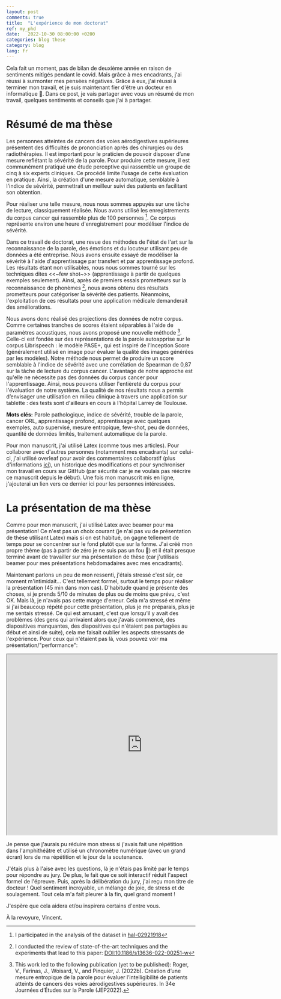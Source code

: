 ```yaml
---
layout: post
comments: true
title:  "L'expérience de mon doctorat"
ref: my_phd
date:   2022-10-30 08:00:00 +0200
categories: blog these
category: blog
lang: fr
---
```


Cela fait un moment, pas de bilan de deuxième année en raison de sentiments mitigés pendant le covid. Mais grâce à mes encadrants, j'ai réussi à surmonter mes pensées négatives. Grâce à eux, j'ai réussi à terminer mon travail, et je suis maintenant fier d'être un docteur en informatique 🎉. Dans ce post, je vais partager avec vous un résumé de mon travail, quelques sentiments et conseils que j'ai à partager.

# Résumé de ma thèse

Les personnes atteintes de cancers des voies aérodigestives supérieures présentent des difficultés de prononciation après des chirurgies ou des radiothérapies. Il est important pour le praticien de pouvoir disposer d’une mesure reflétant la sévérité de la parole.
Pour produire cette mesure, il est communément pratiqué une étude perceptive qui rassemble un groupe de cinq à six experts cliniques. Ce procédé limite l'usage de cette évaluation en pratique.
Ainsi, la création d'une mesure automatique, semblable à l'indice de sévérité, permettrait un meilleur suivi des patients en facilitant son obtention.

Pour réaliser une telle mesure, nous nous sommes appuyés sur une tâche de lecture, classiquement réalisée. Nous avons utilisé les enregistrements du corpus cancer qui rassemble plus de 100 personnes [^1].
Ce corpus représente environ une heure d'enregistrement pour modéliser l'indice de sévérité.

Dans ce travail de doctorat, une revue des méthodes de l'état de l'art sur la reconnaissance de la parole, des émotions et du locuteur utilisant peu de données a été entreprise.
Nous avons ensuite essayé de modéliser la sévérité à l'aide d'apprentissage par transfert et par apprentissage profond.
Les résultats étant non utilisables, nous nous sommes tourné sur les techniques dites <<~few shot~>> (apprentissage à partir de quelques exemples seulement).
Ainsi, après de premiers essais prometteurs sur la reconnaissance de phonèmes [^2], nous avons obtenu des résultats prometteurs pour catégoriser la sévérité des patients.
Néanmoins, l'exploitation de ces résultats pour une application médicale demanderait des améliorations.

Nous avons donc réalisé des projections des données de notre corpus. Comme certaines tranches de scores étaient séparables à l'aide de paramètres acoustiques, nous avons proposé une nouvelle méthode [^3]. Celle-ci est fondée sur des représentations de la parole autoapprise sur le corpus Librispeech : le modèle PASE+, qui est inspiré de l’Inception Score (généralement utilisé en image pour évaluer la qualité des images générées par les modèles).
Notre méthode nous permet de produire un score semblable à l'indice de sévérité avec une corrélation de Spearman de 0,87 sur la tâche de lecture du corpus cancer.
L'avantage de notre approche est qu'elle ne nécessite pas des données du corpus cancer pour l'apprentissage.
Ainsi, nous pouvons utiliser l'entièreté du corpus pour l'évaluation de notre système.
La qualité de nos résultats nous a permis d’envisager une utilisation en milieu clinique à travers une application sur tablette : des tests sont d'ailleurs en cours à l'hôpital Larrey de Toulouse.

[^1]: I participated in the analysis of the dataset in [hal-02921918](https://hal.archives-ouvertes.fr/hal-02921918)

[^2]: I conducted the review of state-of-the-art techniques and the experiments that lead to this paper:  [DOI:10.1186/s13636-022-00251-w](http://dx.doi.org/10.1186/s13636-022-00251-w)

[^3]: This work led to the following publication (yet to be published): Roger, V., Farinas, J., Woisard, V., and Pinquier, J. (2022b). Création d’une mesure entropique de la parole pour évaluer l’intelligibilité de patients atteints de cancers des voies aérodigestives supérieures. In 34e Journées d’Études sur la Parole (JEP2022).

**Mots clés:** Parole pathologique, indice de sévérité, trouble de la parole, cancer ORL, apprentissage profond, apprentissage avec quelques exemples, auto supervisé, mesure entropique, few-shot, peu de données, quantité de données limités, traitement automatique de la parole.

Pour mon manuscrit, j'ai utilisé Latex (comme tous mes articles). Pour collaborer avec d'autres personnes (notamment mes encadrants) sur celui-ci, j'ai utilisé overleaf pour avoir des commentaires collaboratif (plus d'informations [ici](https://www.overleaf.com/learn/how-to/How_to_make_comments_in_an_Overleaf_LaTeX_project)), un historique des modifications et pour synchroniser mon travail en cours sur GitHub (par sécurité car je ne voulais pas réécrire ce manuscrit depuis le début).
Une fois mon manuscrit mis en ligne, j'ajouterai un lien vers ce dernier ici pour les personnes intéressées.

# La présentation de ma thèse

Comme pour mon manuscrit, j'ai utilisé Latex avec beamer pour ma présentation! Ce n'est pas un choix courant (je n'ai pas vu de présentation de thèse utilisant Latex) mais si on est habitué, on gagne tellement de temps pour se concentrer sur le fond plutôt que sur la forme. J'ai créé mon propre thème (pas à partir de zéro je ne suis pas un fou 🤣) et il était presque terminé avant de travailler sur ma présentation de thèse (car j'utilisais beamer pour mes présentations hebdomadaires avec mes encadrants).

Maintenant parlons un peu de mon ressenti, j'étais stressé c'est sûr, ce moment m'intimidait... C'est tellement formel, surtout le temps pour réaliser la présentation (45 min dans mon cas). D'habitude quand je présente des choses, si je prends 5/10 de minutes de plus ou de moins que prévu, c'est OK. Mais là, je n'avais pas cette marge d'erreur. Cela m'a stressé et même si j'ai beaucoup répété pour cette présentation, plus je me préparais, plus je me sentais stressé. Ce qui est amusant, c'est que lorsqu'il y avait des problèmes (des gens qui arrivaient alors que j'avais commencé, des diapositives manquantes, des diapositives qui n'étaient pas partagées au début et ainsi de suite), cela me faisait oublier les aspects stressants de l'expérience.
Pour ceux qui n'étaient pas là, vous pouvez voir ma présentation/"performance":

<iframe width="720" height="480"
    src="https://www.youtube.com/embed/yvYZDBKdzB8">
</iframe>

Je pense que j'aurais pu réduire mon stress si j'avais fait une répétition dans l'amphithéâtre et utilisé un chronomètre numérique (avec un grand écran) lors de ma répétition et le jour de la soutenance.

J'étais plus à l'aise avec les questions, là je n'étais pas limité par le temps pour répondre au jury. De plus, le fait que ce soit interactif réduit l'aspect formel de l'épreuve. Puis, après la délibération du jury, j'ai reçu mon titre de docteur ! Quel sentiment incroyable, un mélange de joie, de stress et de soulagement. Tout cela m'a fait pleurer à la fin, quel grand moment !

J'espère que cela aidera et/ou inspirera certains d'entre vous.

À la revoyure, Vincent.
